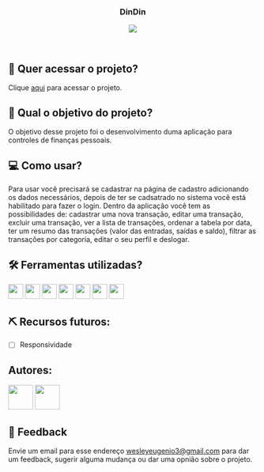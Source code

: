 <h3 align="center">
 DinDin
</h3>

<p align="center">
 <img src="https://img.shields.io/badge/status-concluído-green?style=for-the-badge"/>
</p>

<br>

## 🔗 Quer acessar o projeto?

Clique [aqui](https://react-api-dindin.vercel.app/) para acessar o projeto.

## 🏹 Qual o objetivo do projeto?

O objetivo desse projeto foi o desenvolvimento duma aplicação para controles de finanças pessoais.

## 💻 Como usar?

Para usar você precisará se cadastrar na página de cadastro adicionando os dados necessários, depois de ter se cadsatrado no sistema você está habilitado para fazer o login. Dentro da aplicação você tem as possibilidades de: cadastrar uma nova transação, editar uma transação, excluir uma transação, ver a lista de transações, ordenar a tabela por data, ter um resumo das transações (valor das entradas, saídas e saldo), filtrar as transações por categoria, editar o seu perfil e deslogar.

## 🛠️ Ferramentas utilizadas?

<div>
  <img height=30 src="https://img.shields.io/badge/HTML5-E34F26?style=for-the-badge&logo=html5&logoColor=white">
  <img height=30 src="https://img.shields.io/badge/CSS3-1572B6?style=for-the-badge&logo=css3&logoColor=white">
  <img height=30 src="https://img.shields.io/badge/JavaScript-F7DF1E?style=for-the-badge&logo=javascript&logoColor=black">
  <img height=30 src="https://img.shields.io/badge/React-20232A?style=for-the-badge&logo=react&logoColor=61DAFB">
  <img height=30 src="https://img.shields.io/badge/Node.js-43853D?style=for-the-badge&logo=node.js&logoColor=white">
  <img height=30 src="https://img.shields.io/badge/PostgreSQL-316192?style=for-the-badge&logo=postgresql&logoColor=white">
  <img height=30 src="https://img.shields.io/badge/Heroku-430098?style=for-the-badge&logo=heroku&logoColor=white">
</div>

## ⛏️ Recursos futuros:

- [ ] Responsividade

## Autores:

<div>
 <img height=50 src="https://avatars.githubusercontent.com/u/85026587?v=4">
 <img height=50 src="https://avatars.githubusercontent.com/u/16658253?v=4">
</div>

## 💬 Feedback

Envie um email para esse endereço <wesleyeugenio3@gmail.com> para dar um feedback, sugerir alguma mudança ou dar uma opnião sobre o projeto.
